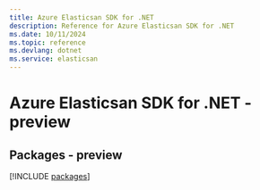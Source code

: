 ```yaml
---
title: Azure Elasticsan SDK for .NET
description: Reference for Azure Elasticsan SDK for .NET
ms.date: 10/11/2024
ms.topic: reference
ms.devlang: dotnet
ms.service: elasticsan
---
```

# Azure Elasticsan SDK for .NET - preview
## Packages - preview
[!INCLUDE [packages](elasticsan-index.md)]